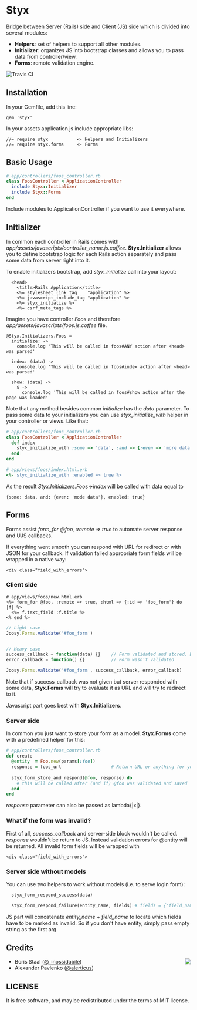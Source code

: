 Styx
========

Bridge between Server (Rails) side and Client (JS) side which is divided into several modules:

* **Helpers**: set of helpers to support all other modules.
* **Initializer**: organizes JS into bootstrap classes and allows you to pass data from controller/view.
* **Forms**: remote validation engine.

![Travis CI](https://secure.travis-ci.org/roundlake/styx.png)


Installation
------------

In your Gemfile, add this line:

    gem 'styx'
    
In your assets application.js include appropriate libs:

    //= require styx           <- Helpers and Initializers
    //= require styx.forms     <- Forms

Basic Usage
------------

```ruby
# app/controllers/foos_controller.rb
class FoosController < ApplicationController
  include Styx::Initializer
  include Styx::Forms
end
```

Include modules to ApplicationController if you want to use it everywhere.


Initializer
------------

In common each controller in Rails comes with *app/assets/javascripts/controller_name.js.coffee*. 
**Styx.Initializer** allows you to define bootstrap logic for each Rails action separately and 
pass some data from server right into it.

To enable initializers bootstrap, add *styx_initialize* call into your layout:

```erb
  <head>
    <title>Rails Application</title>
    <%= stylesheet_link_tag    "application" %>
    <%= javascript_include_tag "application" %>
    <%= styx_initialize %>
    <%= csrf_meta_tags %>
```

Imagine you have controller *Foos* and therefore *app/assets/javascripts/foos.js.coffee* file.

```coffee-script
@Styx.Initializers.Foos =
  initialize: ->
    console.log 'This will be called in foos#ANY action after <head> was parsed'
      
  index: (data) ->
    console.log 'This will be called in foos#index action after <head> was parsed'
    
  show: (data) -> 
    $ ->
      console.log 'This will be called in foos#show action after the page was loaded'
```

Note that any method besides common *initialize* has the *data* parameter. To pass some data to your
initializers you can use *styx_initialize_with* helper in your controller or views. Like that:

```ruby
# app/controllers/foos_controller.rb
class FoosController < ApplicationController
  def index
    styx_initialize_with :some => 'data', :and => {:even => 'more data'}
  end
end

# app/views/foos/index.html.erb
<%- styx_initialize_with :enabled => true %>
```

As the result *Styx.Initializers.Foos->index* will be called with data equal to 

    {some: data, and: {even: 'mode data'}, enabled: true}
    

Forms
------------

Forms assist *form_for @foo, :remote => true* to automate server response and UJS callbacks. 

If everything went smooth you can respond with URL for redirect or with JSON for your callback.
If validation failed appropriate form fields will be wrapped in a native way:

    <div class="field_with_errors">
     
### Client side

```erb
# app/views/foos/new.html.erb
<%= form_for @foo, :remote => true, :html => {:id => 'foo_form'} do |f| %>
  <%= f.text_field :f.title %>
<% end %>
```

```javascript
// Light case
Joosy.Forms.validate('#foo_form')


// Heavy case
success_callback = function(data) {}    // Form validated and stored. Data is what you pass from server.
error_callback = function() {}          // Form wasn't validated

Joosy.Forms.validate('#foo_form', success_callback, error_callback)
```

Note that if success_callback was not given but server responded with some data, **Styx.Forms** will try
to evaluate it as URL and will try to redirect to it.

Javascript part goes best with **Styx.Initializers**.

### Server side

In common you just want to store your form as a model. **Styx.Forms** come with a predefined helper for this:

```ruby
# app/controllers/foos_controller.rb
def create
  @entity  = Foo.new(params[:foo])
  response = foos_url                   # Return URL or anything for your custom callback
  
  styx_form_store_and_respond(@foo, response) do
    # this will be called after (and if) @foo was validated and saved
  end
end
```

*response* parameter can also be passed as lambda{|x|}.

### What if the form was invalid?

First of all, *success_callback* and server-side block wouldn't be called. *response* wouldn't be return to JS.
Instead validation errors for @entity will be returned. All invalid form fields will be wrapped with 

    <div class="field_with_errors">
    
### Server side without models

You can use two helpers to work without models (i.e. to serve login form):

```ruby
  styx_form_respond_success(data)
```

```ruby
  styx_form_respond_failure(entity_name, fields) # fields = {'field_name' => 'error message'}
```

JS part will concatenate *entity_name* + *field_name* to locate which fields have to be marked as invalid. 
So if you don't have entity, simply pass empty string as the first arg.

Credits
-------

<img src="http://roundlake.ru/assets/logo.png" align="right" />

* Boris Staal ([@_inossidabile](http://twitter.com/#!/_inossidabile))
* Alexander Pavlenko ([@alerticus](http://twitter.com/#!/alerticus))

LICENSE
-------

It is free software, and may be redistributed under the terms of MIT license.
